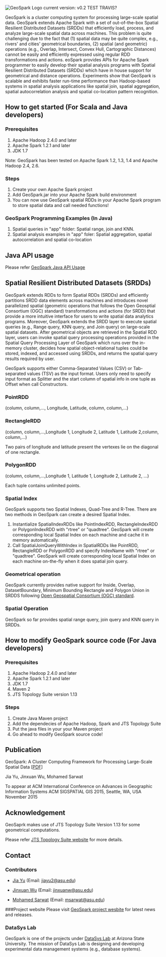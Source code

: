 ![GeoSpark Logo](http://datasyslab.ghost.io/content/images/2015/06/GeoSpark.png) current version: v0.2
TEST TRAVIS?



GeoSpark is a cluster computing system for processing large-scale spatial data. GeoSpark extends Apache Spark with a set of out-of-the-box Spatial Resilient Distributed Datasets (SRDDs) that efficiently load, process, and analyze large-scale spatial data across machines. This problem is quite challenging due to the fact that (1) spatial data may be quite complex, e.g., rivers' and cities' geometrical boundaries, (2) spatial (and geometric) operations (e.g., Overlap, Intersect, Convex Hull, Cartographic Distances) cannot be easily and efficiently expressed using regular RDD transformations and actions. eoSpark provides APIs for Apache Spark programmer to easily develop their spatial analysis programs with Spatial Resilient Distributed Datasets (SRDDs) which have in house support for geometrical and distance operations. Experiments show that GeoSpark is scalable and exhibits faster run-time performance than Hadoop-based systems in spatial analysis applications like spatial join, spatial aggregation, spatial autocorrelation analysis and spatial co-location pattern recognition.


## How to get started (For Scala and Java developers)

### Prerequisites

1. Apache Hadoop 2.4.0 and later
2. Apache Spark 1.2.1 and later
3. JDK 1.7

Note: GeoSpark has been tested on Apache Spark 1.2, 1.3, 1.4 and Apache Hadoop 2.4, 2.6.

### Steps

1. Create your own Apache Spark project
2. Add GeoSpark.jar into your Apache Spark build environment
3. You can now use GeoSpark spatial RDDs in your Apache Spark program to store spatial data and call needed functions!

### GeoSpark Programming Examples (In Java)
1. Spatial queries in "app" folder: Spatial range, join and KNN.
2. Spatial analysis examples in "app" foler: Spatial aggregation, spatial autocorrelation and spatial co-location


## Java API usage

Please refer [GeoSpark Java API Usage](http://www.public.asu.edu/~jiayu2/geospark/javadoc/index.html)


## Spatial Resilient Distributed Datasets (SRDDs)

GeoSpark extends RDDs to form Spatial RDDs (SRDDs) and efficiently partitions SRDD data elements across machines and introduces novel parallelized spatial (geometric operations that follows the Open Geosptial Consortium (OGC) standard) transformations and actions (for SRDD) that provide a more intuitive interface for users to write spatial data analytics programs. Moreover, GeoSpark extends the SRDD layer to execute spatial queries (e.g., Range query, KNN query, and Join query) on large-scale spatial datasets. After geometrical objects are retrieved in the Spatial RDD layer, users can invoke spatial query processing operations provided in the Spatial Query Processing Layer of GeoSpark which runs over the in-memory cluster, decides how spatial object-relational tuples could be stored, indexed, and accessed using SRDDs, and returns the spatial query results required by user.

GeoSpark supports either Comma-Separated Values (CSV) or Tab-separated values (TSV) as the input format. Users only need to specify input format as Splitter and the start column of spatial info in one tuple as Offset when call Constructors.

### PointRDD

(column, column,..., Longitude, Latitude, column, column,...)

### RectangleRDD

(column, column,...,Longitude 1, Longitude 2, Latitude 1, Latitude 2,column, column,...)

Two pairs of longitude and latitude present the vertexes lie on the diagonal of one rectangle.

### PolygonRDD

(column, column,...,Longitude 1, Latitude 1, Longitude 2, Latitude 2, ...)

Each tuple contains unlimited points.

### Spatial Index

GeoSpark supports two Spatial Indexes, Quad-Tree and R-Tree. There are two methods in GeoSpark can create a desired Spatial Index.

1. Instantialize SpatialIndexRDDs like PointIndexRDD, RectangleIndexRDD or PolygonIndexRDD with "rtree" or "quadtree". GeoSpark will create corresponding local Spatial Index on each machine and cache it in memory automatically.
2. Call SpatialJoinQueryWithIndex in SpatialRDDs like PointRDD, RectangleRDD or PolygonRDD and specify IndexName with "rtree" or "quadtree". GeoSpark will create corresponding local Spatial Index on each machine on-the-fly when it does spatial join query.

### Geometrical operation

GeoSpark currently provides native support for Inside, Overlap, DatasetBoundary, Minimum Bounding Rectangle and Polygon Union in SRDDS following [Open Geospatial Consortium (OGC) standard](http://www.opengeospatial.org/standards).

### Spatial Operation

GeoSpark so far provides spatial range query, join query and KNN query in SRDDs.

## How to modify GeoSpark source code (For Java developers)

### Prerequisites

1. Apache Hadoop 2.4.0 and later
2. Apache Spark 1.2.1 and later
3. JDK 1.7
4. Maven 2
5. JTS Topology Suite version 1.13

### Steps

1. Create Java Maven project
2. Add the dependecies of Apache Hadoop, Spark and JTS Topology Suite
3. Put the java files in your your Maven project
4. Go ahead to modify GeoSpark source code!


## Publication

GeoSpark: A Cluster Computing Framework for Processing Large-Scale Spatial Data [[PDF](http://www.public.asu.edu/~jiayu2/geospark/publication/GeoSpark_ShortPaper.pdf)]

Jia Yu, Jinxuan Wu, Mohamed Sarwat

To appear at ACM International Conference on Advances in Geographic Information Systems ACM SIGSPATIAL GIS 2015, Seattle, WA, USA November 2015


## Acknowledgement

GeoSaprk makes use of JTS Topology Suite Version 1.13 for some geometrical computations.

Please refer [JTS Topology Suite website](http://tsusiatsoftware.net/jts/main.html) for more details.
## Contact

### Contributors
* [Jia Yu](http://www.public.asu.edu/~jiayu2/) (Email: jiayu2@asu.edu)

* [Jinxuan Wu](http://www.public.asu.edu/~jinxuanw/) (Email: jinxuanw@asu.edu)

* [Mohamed Sarwat](http://faculty.engineering.asu.edu/sarwat/) (Email: msarwat@asu.edu)

###Project website
Please visit [GeoSpark project wesbite](http://www.public.asu.edu/~jiayu2/geospark/index.html) for latest news and releases.

### DataSys Lab
GeoSpark is one of the projects under [DataSys Lab](http://www.datasyslab.org/) at Arizona State University. The mission of DataSys Lab is designing and developing experimental data management systems (e.g., database systems).
